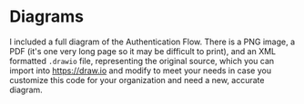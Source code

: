 # Diagrams

I included a full diagram of the Authentication Flow. There is a PNG image, a PDF (it's one very long page so it may be difficult to print), and an XML formatted `.drawio` file, representing the original source, which you can import into https://draw.io and modify to meet your needs in case you customize this code for your organization and need a new, accurate diagram.
